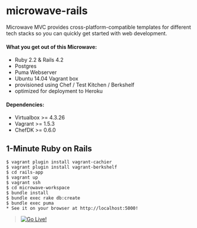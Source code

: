 # microwave-rails
Microwave MVC provides cross-platform-compatible templates for different tech stacks so you can quickly get started with web development.

#### What you get out of this Microwave:
* Ruby 2.2 & Rails 4.2
* Postgres
* Puma Webserver
* Ubuntu 14.04 Vagrant box
* provisioned using Chef / Test Kitchen / Berkshelf
* optimized for deployment to Heroku

#### Dependencies:
* Virtualbox >= 4.3.26
* Vagrant >= 1.5.3
* ChefDK >= 0.6.0

## 1-Minute Ruby on Rails
    $ vagrant plugin install vagrant-cachier
    $ vagrant plugin install vagrant-berkshelf
    $ cd rails-app
    $ vagrant up
    $ vagrant ssh
    $ cd microwave-workspace
    $ bundle install
    $ bundle exec rake db:create
    $ bundle exec puma
    * See it on your browser at http://localhost:5000!

> [![Go Live!](https://www.herokucdn.com/deploy/button.png)](https://heroku.com/deploy)

